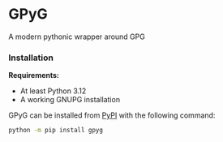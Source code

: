 # GPyG
A modern pythonic wrapper around GPG

### Installation

**Requirements:**
- At least Python 3.12
- A working GNUPG installation

GPyG can be installed from [PyPI](https://pypi.org/project/gpyg/) with the following command:

```bash
python -m pip install gpyg
```
